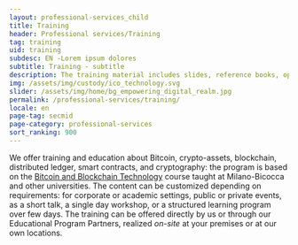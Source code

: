 ```yaml
---
layout: professional-services_child
title: Training
header: Professional services/Training
tag: training
uid: training
subdesc: EN -Lorem ipsum dolores
subtitle: Training - subtitle
description: The training material includes slides, reference books, open-source code and software, and additional links and resources for deep-diving. This material remains always available, including its future updates and evolutions. A solid broad introduction comes first, accessible to people with any background, skill level, or learning ambition, gradually stepping up to more advanced tech/dev topics that require an increasingly good attitude for logical, mathematical, and computational thinking.
img: /assets/img/custody/ico_technology.svg
slider: /assets/img/home/bg_empowering_digital_realm.jpg
permalink: /professional-services/training/
locale: en
page-tag: secmid
page-category: professional-services
sort_ranking: 900
---
```


We offer training and education about Bitcoin, crypto-assets, blockchain, distributed ledger, smart contracts, and cryptography:
the program is based on the [Bitcoin and Blockchain Technology](http://www.ametrano.net/bbt) course taught at Milano-Bicocca and other universities.
The content can be customized depending on requirements: for corporate or academic settings, public or private events, as a short talk, a single day workshop, or a structured learning program over few days.
The training can be offered directly by us or through our Educational Program Partners, realized _on-site_ at your premises or at our own locations.
